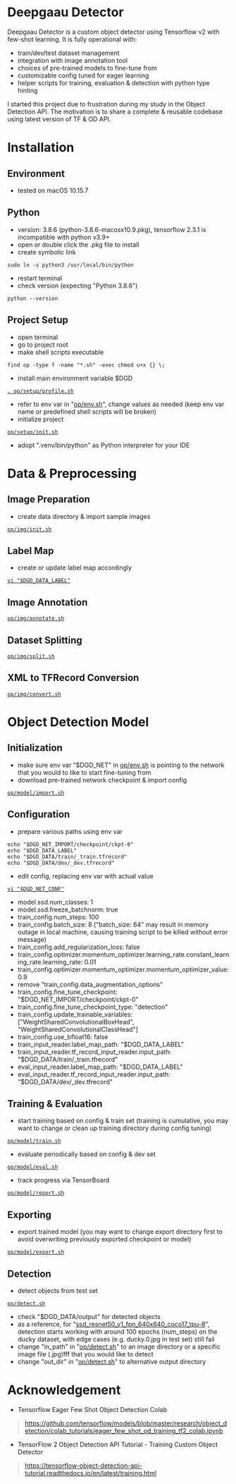 # Deepgaau Detector
Deepgaau Detector is a custom object detector using Tensorflow v2 with few-shot learning. It is fully operational with:
* train/dev/test dataset management
* integration with image annotation tool
* choices of pre-trained models to fine-tune from
* customizable config tuned for eager learning
* helper scripts for training, evaluation & detection with python type hinting

I started this project due to frustration during my study in the Object Detection API. The motivation is to share a complete & reusable codebase using latest version of TF & OD API.

# Installation
## Environment
* tested on macOS 10.15.7

## Python
* version: 3.8.6 (python-3.8.6-macosx10.9.pkg), tensorflow 2.3.1 is incompatible with python v3.9+
* open or double click the .pkg file to install
* create symbolic link
```
sudo ln -s python3 /usr/local/bin/python
```
* restart terminal
* check version (expecting "Python 3.8.6")
```
python --version
```

## Project Setup
* open terminal
* go to project root
* make shell scripts executable
```
find op -type f -name "*.sh" -exec chmod u+x {} \;
```
* install main environment variable $DGD

[`. op/setup/profile.sh`](op/setup/profile.sh)
* refer to env var in "[op/env.sh](op/env.sh)", change values as needed (keep env var name or predefined shell scripts will be broken)
* initialize project

[`op/setup/init.sh`](op/setup/init.sh)
* adopt ".venv/bin/python" as Python interpreter for your IDE

# Data & Preprocessing
## Image Preparation
* create data directory & import sample images

[`op/img/init.sh`](op/img/init.sh)

## Label Map
* create or update label map accordingly

[`vi "$DGD_DATA_LABEL"`](data/ducky/ducky.pbtxt)

## Image Annotation
[`op/img/annotate.sh`](op/img/annotate.sh)

## Dataset Splitting
[`op/img/split.sh`](op/img/split.sh)

## XML to TFRecord Conversion
[`op/img/convert.sh`](op/img/convert.sh)

# Object Detection Model
## Initialization
* make sure env var "$DGD_NET" in [op/env.sh](op/env.sh) is pointing to the network that you would to like to start fine-tuning from
* download pre-trained network checkpoint & import config

[`op/model/import.sh`](op/model/import.sh)

## Configuration
* prepare various paths using env var
```
echo "$DGD_NET_IMPORT/checkpoint/ckpt-0"
echo "$DGD_DATA_LABEL"
echo "$DGD_DATA/train/_train.tfrecord"
echo "$DGD_DATA/dev/_dev.tfrecord"
```
* edit config, replacing env var with actual value

[`vi "$DGD_NET_CONF"`](model/ssd_resnet50_v1_fpn_640x640_coco17_tpu-8/pipeline.config)
* model.ssd.num_classes: 1
* model.ssd.freeze_batchnorm: true
* train_config.num_steps: 100
* train_config.batch_size: 8 ("batch_size: 64" may result in memory outage in local machine, causing training script to be killed without error message)
* train_config.add_regularization_loss: false
* train_config.optimizer.momentum_optimizer.learning_rate.constant_learning_rate.learning_rate: 0.01
* train_config.optimizer.momentum_optimizer.momentum_optimizer_value: 0.9
* remove "train_config.data_augmentation_options"
* train_config.fine_tune_checkpoint: "$DGD_NET_IMPORT/checkpoint/ckpt-0"
* train_config.fine_tune_checkpoint_type: "detection"
* train_config.update_trainable_variables: ["WeightSharedConvolutionalBoxHead", "WeightSharedConvolutionalClassHead"]
* train_config.use_bfloat16: false
* train_input_reader.label_map_path: "$DGD_DATA_LABEL"
* train_input_reader.tf_record_input_reader.input_path: "$DGD_DATA/train/_train.tfrecord"
* eval_input_reader.label_map_path: "$DGD_DATA_LABEL"
* eval_input_reader.tf_record_input_reader.input_path: "$DGD_DATA/dev/_dev.tfrecord"

## Training & Evaluation
* start training based on config & train set (training is cumulative, you may want to change or clean up training directory during config tuning)

[`op/model/train.sh`](op/model/train.sh)
* evaluate periodically based on config & dev set

[`op/model/eval.sh`](op/model/eval.sh)
* track progress via TensorBoard

[`op/model/report.sh`](op/model/report.sh)

## Exporting
* export trained model (you may want to change export directory first to avoid overwriting previously exported checkpoint or model)

[`op/model/export.sh`](op/model/export.sh)

## Detection
* detect objects from test set

[`op/detect.sh`](op/detect.sh)
* check "$DGD_DATA/output" for detected objects
* as a reference, for "[ssd_resnet50_v1_fpn_640x640_coco17_tpu-8](model/ssd_resnet50_v1_fpn_640x640_coco17_tpu-8)", detection starts working with around 100 epochs (num_steps) on the ducky dataset, with edge cases (e.g. ducky.0.jpg in test set) still fail
* change "in_path" in "[op/detect.sh](op/detect.sh)" to an image directory or a specific image file (.jpg)fff that you would like to detect
* change "out_dir" in "[op/detect.sh](op/detect.sh)" to alternative output directory

# Acknowledgement
* Tensorflow Eager Few Shot Object Detection Colab
> https://github.com/tensorflow/models/blob/master/research/object_detection/colab_tutorials/eager_few_shot_od_training_tf2_colab.ipynb
* TensorFlow 2 Object Detection API Tutorial - Training Custom Object Detector
> https://tensorflow-object-detection-api-tutorial.readthedocs.io/en/latest/training.html
